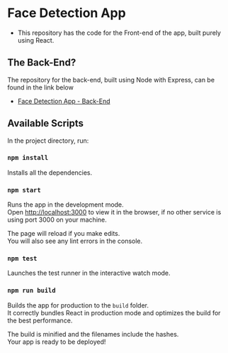 # Face Detection App
- This repository has the code for the Front-end of the app, built purely using React.


## The Back-End?
The repository for the back-end, built using Node with Express, can be found in the link below
- [Face Detection App - Back-End](https://github.com/Danotsonof/face-detection-api)

## Available Scripts

In the project directory, run:

### `npm install`

Installs all the dependencies.<br />

### `npm start`

Runs the app in the development mode.<br />
Open [http://localhost:3000](http://localhost:3000) to view it in the browser, if no other service is using port 3000 on your machine.

The page will reload if you make edits.<br />
You will also see any lint errors in the console.

### `npm test`

Launches the test runner in the interactive watch mode.<br />

### `npm run build`

Builds the app for production to the `build` folder.<br />
It correctly bundles React in production mode and optimizes the build for the best performance.

The build is minified and the filenames include the hashes.<br />
Your app is ready to be deployed!